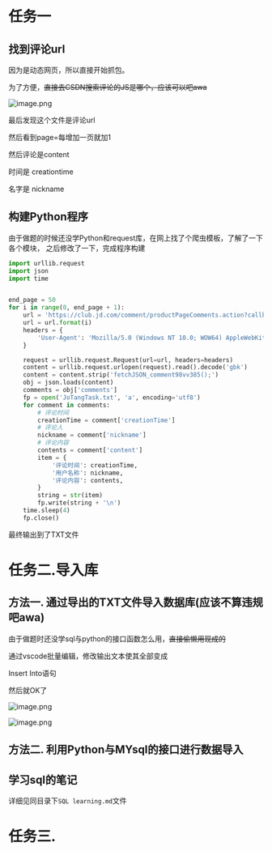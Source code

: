 # 任务一

## 找到评论url

因为是动态网页，所以直接开始抓包。

为了方便，~~直接去CSDN搜索评论的JS是哪个，应该可以吧awa~~

![image.png](https://tva1.sinaimg.cn/large/008tG9v6ly1h5y6jx15wvj30qd00uaaa.jpg)

最后发现这个文件是评论url

然后看到page=每增加一页就加1

然后评论是content 

时间是 creationtime

名字是 nickname

## 构建Python程序

由于做题的时候还没学Python和request库，在网上找了个爬虫模板，了解了一下各个模块，
之后修改了一下，完成程序构建

```python
import urllib.request
import json
import time


end_page = 50
for i in range(0, end_page + 1):
    url = 'https://club.jd.com/comment/productPageComments.action?callback=fetchJSON_comment98&productId=100019125569&score=0&sortType=5&page={}&pageSize=10&isShadowSku=0&fold=1'
    url = url.format(i)
    headers = {
        'User-Agent': 'Mozilla/5.0 (Windows NT 10.0; WOW64) AppleWebKit/537.36 (KHTML, like Gecko) Chrome/76.0.3809.100 Safari/537.36',
    }

    request = urllib.request.Request(url=url, headers=headers)
    content = urllib.request.urlopen(request).read().decode('gbk')
    content = content.strip('fetchJSON_comment98vv385();')
    obj = json.loads(content)
    comments = obj['comments']
    fp = open('JoTangTask.txt', 'a', encoding='utf8')
    for comment in comments:
        # 评论时间
        creationTime = comment['creationTime']
        # 评论人
        nickname = comment['nickname']
        # 评论内容
        contents = comment['content']
        item = {
            '评论时间': creationTime,
            '用户名称': nickname,
            '评论内容': contents,
        }
        string = str(item)
        fp.write(string + '\n')
    time.sleep(4)
    fp.close()
```

最终输出到了TXT文件



# 任务二.导入库

## 方法一. 通过导出的TXT文件导入数据库(应该不算违规吧awa)

由于做题时还没学sql与python的接口函数怎么用，~~直接偷懒用现成的~~

通过vscode批量编辑，修改输出文本使其全部变成

Insert Into语句

然后就OK了

![image.png](https://tva1.sinaimg.cn/large/008tG9v6ly1h5ya3eqa5ij31rq0q47wj.jpg)

![image.png](https://tva1.sinaimg.cn/large/008tG9v6ly1h5ya3w1x0gj31b50vtwyd.jpg)

## 方法二. 利用Python与MYsql的接口进行数据导入

## 学习sql的笔记

详细见同目录下`SQL learning.md`文件

# 任务三.